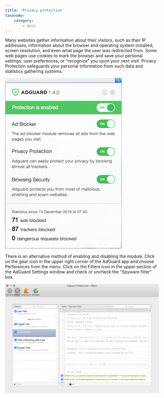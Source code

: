 ```yaml
---
title: 'Privacy protection'
taxonomy:
    category:
        - docs
---
```


Many websites gather information about their visitors, such as their IP addresses, information about the browser and operating system installed, screen resolution, and even what page the user was redirected from. Some web pages use cookies to mark the browser and save your personal settings, user preferences, or “recognize” you upon your next visit. Privacy Protection safeguards your personal information from such data and statistics gathering systems.


![](Screenshot%202017-02-12%2019.41.01.png)


There is an alternative method of enabling and disabling the module. Click on the gear icon in the upper right corner of the AdGuard app and choose Perferences from the menu. Click on the Filters icon in the upper section of the AdGuard Settings window and check or uncheck the “Spyware filter” box.

![](Screenshot%202017-02-12%2020.11.49.png)